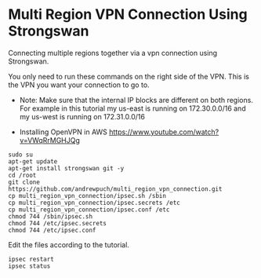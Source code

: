 # Multi Region VPN Connection Using Strongswan
Connecting multiple regions together via a vpn connection using Strongswan.

You only need to run these commands on the right side of the VPN. This is the VPN you want your connection to go to.

* Note: Make sure that the internal IP blocks are different on both regions. For example in this tutorial my us-east is running on 172.30.0.0/16 and my us-west is running on 172.31.0.0/16

* Installing OpenVPN in AWS https://www.youtube.com/watch?v=VWqRrMGHJQg

```
sudo su
apt-get update
apt-get install strongswan git -y
cd /root
git clone https://github.com/andrewpuch/multi_region_vpn_connection.git
cp multi_region_vpn_connection/ipsec.sh /sbin
cp multi_region_vpn_connection/ipsec.secrets /etc
cp multi_region_vpn_connection/ipsec.conf /etc
chmod 744 /sbin/ipsec.sh
chmod 744 /etc/ipsec.secrets
chmod 744 /etc/ipsec.conf
```

Edit the files according to the tutorial.

```
ipsec restart
ipsec status
```
